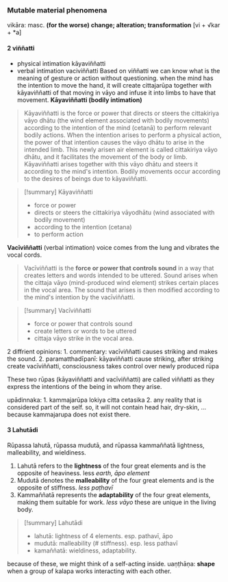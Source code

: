 ### Mutable material phenomena

vikāra: masc. **(for the worse) change; alteration; transformation** [vi + √kar + *a] 

#### 2 viññatti
- physical intimation kāyaviññatti
- verbal intimation vaciviññatti
Based on viññatti we can know what is the meaning of gesture or action without questioning.
when the mind has the intention to move the hand, it will create cittajarūpa together with kāyaviññatti of that moving in vāyo and infuse it into limbs to have that movement.
**Kāyaviññatti (bodily intimation)**
> Kāyaviññatti is the force or power that directs or steers the cittakiriya vāyo dhātu (the wind element associated with bodily movements) according to the intention of the mind (cetanā) to perform relevant bodily actions. 
> When the intention arises to perform a physical action, the power of that intention causes the vāyo dhātu to arise in the intended limb. 
> This newly arisen air element is called cittakiriya vāyo dhātu, and it facilitates the movement of the body or limb. Kāyaviññatti arises together with this vāyo dhātu and steers it according to the mind's intention. 
> Bodily movements occur according to the desires of beings due to kāyaviññatti.

> [!summary] Kāyaviññatti
>- force or power
>- directs or steers the cittakiriya  vāyodhātu (wind associated with bodily  movement)
>- according to the intention (cetana)
>- to perform action




**Vacīviññatti** (verbal intimation)
voice comes from the lung and vibrates the vocal cords.
>Vacīviññatti is the **force or power that controls sound** in a way that creates letters and words intended to be uttered. 
>Sound arises when the cittaja vāyo (mind-produced wind element) strikes certain places in the vocal area. 
>The sound that arises is then modified according to the mind's intention by the vacīviññatti.


> [!summary] Vacīviññatti
> - force or power that controls sound
> - create letters or words to be uttered
> - cittaja vāyo strike in the vocal area.

 
2 diffrient opinions:
	1. commentary: vacīviññatti causes striking and makes the sound.
	2. paramatthadīpanī: kāyaviññatti cause striking, after striking create vacīviññatti, consciousness takes control over newly produced rūpa

These two rūpas (kāyaviññatti and vacīviññatti) are called viññatti as they express the intentions of the being in whom they arise.

upādinnaka:
	1. kammajarūpa
	lokiya citta cetasika
	2. any reality that is considered part of the self. 
	so, it will not contain head hair, dry-skin, ... because kammajarupa does not exist there.
#### 3 Lahutādi
Rūpassa lahutā, rūpassa mudutā, and rūpassa kammaññatā
lightness, malleability, and wieldiness.
1. Lahutā refers to the **lightness** of the four great elements and is the opposite of heaviness. less _earth, āpo element_
2. Mudutā denotes the **malleability** of the four great elements and is the opposite of stiffness. _less paṭhavī_
3. Kammaññatā represents the **adaptability** of the four great elements, making them suitable for work. _less vāyo_
these are unique in the living body.

>[!summary] Lahutādi
>- lahutā: lightness of 4 elements. esp. pathavī, āpo
>- mudutā: malleability (# stiffness). esp. less pathavī
>- kamaññatā: wieldiness, adaptability.

because of these, we might think of a self-acting inside.
uaṇṭhāṇa: **shape** when a group of kalapa works interacting with each other.
